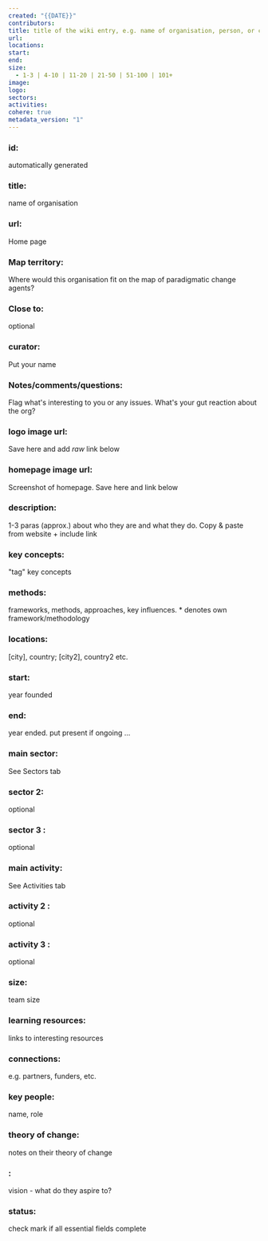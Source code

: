```yaml
---
created: "{{DATE}}"
contributors: 
title: title of the wiki entry, e.g. name of organisation, person, or concept
url: 
locations: 
start: 
end: 
size:
  - 1-3 | 4-10 | 11-20 | 21-50 | 51-100 | 101+
image: 
logo: 
sectors: 
activities: 
cohere: true
metadata_version: "1"
---
```


### id: 
  automatically generated
### title: 
  name of organisation
### url: 
  Home page
### Map territory: 
  Where would this organisation fit on the map of paradigmatic change agents?
### Close to: 
  optional
### curator: 
  Put your name
### Notes/comments/questions: 
  Flag what's interesting to you or any issues. What's your gut reaction about the org?
### logo image url: 
  Save here and add *raw* link below
### homepage image url: 
  Screenshot of homepage. Save here and link below
### description: 
  1-3 paras (approx.) about who they are and what they do. Copy & paste from website + include link
### key concepts: 
  "tag" key concepts
### methods: 
  frameworks, methods, approaches, key influences. * denotes own framework/methodology 
### locations: 
  [city], country; [city2], country2 etc.
### start: 
  year founded
### end: 
  year ended. put present if ongoing ...
### main sector: 
  See Sectors tab
### sector 2: 
  optional
### sector 3 : 
  optional
### main activity: 
  See Activities tab
### activity 2 : 
  optional
### activity 3 : 
  optional
### size: 
  team size
### learning resources: 
  links to interesting resources
### connections: 
  e.g. partners, funders, etc.
### key people: 
  name, role
### theory of change: 
  notes on their theory of change
### : 
  vision - what do they aspire to?
### status: 
  check mark if all essential fields complete

